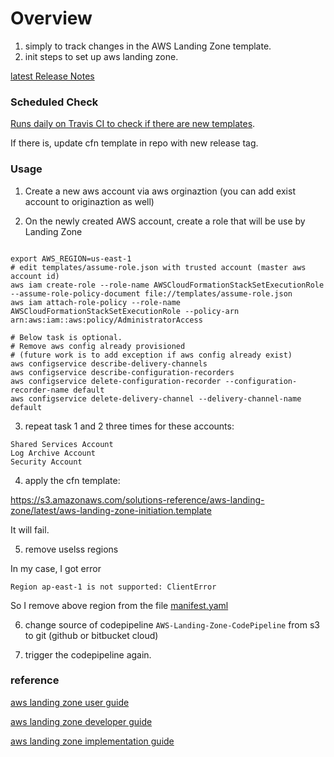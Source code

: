 # Overview

1) simply to track changes in the AWS Landing Zone template.
2) init steps to set up aws landing zone.

[latest Release Notes](https://solutions-reference.s3.amazonaws.com/aws-landing-zone/latest/release_notes.html)

### Scheduled Check
[Runs daily on Travis CI to check if there are new templates](https://travis-ci.org/ozbillwang/aws-landing-zone-initiation).

If there is, update cfn template in repo with new release tag.

### Usage

1) Create a new aws account via aws orginaztion (you can add exist account to originaztion as well)

2) On the newly created AWS account, create a role that will be use by Landing Zone
```

export AWS_REGION=us-east-1
# edit templates/assume-role.json with trusted account (master aws account id)
aws iam create-role --role-name AWSCloudFormationStackSetExecutionRole --assume-role-policy-document file://templates/assume-role.json
aws iam attach-role-policy --role-name AWSCloudFormationStackSetExecutionRole --policy-arn arn:aws:iam::aws:policy/AdministratorAccess

# Below task is optional.
# Remove aws config already provisioned
# (future work is to add exception if aws config already exist)
aws configservice describe-delivery-channels
aws configservice describe-configuration-recorders
aws configservice delete-configuration-recorder --configuration-recorder-name default
aws configservice delete-delivery-channel --delivery-channel-name default
```

3) repeat task 1 and 2 three times for these accounts: 

```
Shared Services Account
Log Archive Account
Security Account
```

4) apply the cfn template:

https://s3.amazonaws.com/solutions-reference/aws-landing-zone/latest/aws-landing-zone-initiation.template

It will fail.

5) remove uselss regions

In my case, I got error

```
Region ap-east-1 is not supported: ClientError
```
So I remove above region from the file [manifest.yaml](_aws-landing-zone-configuration.zip/manifest.yaml)

6) change source of codepipeline `AWS-Landing-Zone-CodePipeline` from s3 to git (github or bitbucket cloud)

7) trigger the codepipeline again.

### reference

[aws landing zone user guide](http://www.awslandingzone.com/guides/aws-landing-zone-user-guide.pdf)

[aws landing zone developer guide]( http://www.awslandingzone.com/guides/aws-landing-zone-developer-guide.pdf)

[aws landing zone implementation guide](http://www.awslandingzone.com/guides/aws-landing-zone-implementation-guide.pdf)
